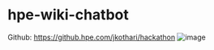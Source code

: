 # hpe-wiki-chatbot

Github: https://github.hpe.com/jkothari/hackathon
![image](https://user-images.githubusercontent.com/93583652/235840455-4705e044-ebe0-4ce7-bf8e-f9418f65e00b.png)
